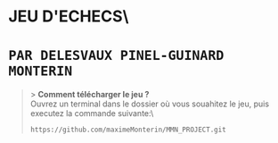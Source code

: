 # **JEU D'ECHECS**\
# ```PAR DELESVAUX PINEL-GUINARD MONTERIN```

>\> **Comment télécharger le jeu ?**
\
> Ouvrez un terminal dans le dossier où vous souahitez le jeu, puis executez la commande suivante:\
> ```
> https://github.com/maximeMonterin/MMN_PROJECT.git
> ```
